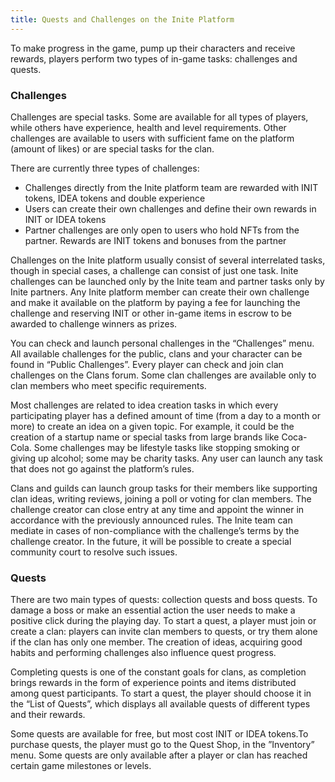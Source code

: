 ```yaml
---
title: Quests and Challenges on the Inite Platform
---
```

<!--StartFragment-->

To make progress in the game, pump up their characters and receive rewards, players perform two types of in-game tasks: challenges and quests.



### Challenges

Challenges are special tasks. Some are available for all types of players, while others have experience, health and level requirements. Other challenges are available to users with sufficient fame on the platform (amount of likes) or are special tasks for the clan.

There are currently three types of challenges:

* Challenges directly from the Inite platform team are rewarded with INIT tokens, IDEA tokens and double experience
* Users can create their own challenges and define their own rewards in INIT or IDEA tokens
* Partner challenges are only open to users who hold NFTs from the partner. Rewards are INIT tokens and bonuses from the partner

Challenges on the Inite platform usually consist of several interrelated tasks, though in special cases, a challenge can consist of just one task. Inite challenges can be launched only by the Inite team and partner tasks only by Inite partners. Any Inite platform member can create their own challenge and make it available on the platform by paying a fee for launching the challenge and reserving INIT or other in-game items in escrow to be awarded to challenge winners as prizes. 

You can check and launch personal challenges in the “Challenges” menu. All available challenges for the public, clans and your character can be found in “Public Challenges”. Every player can check and join clan challenges on the Clans forum. Some clan challenges are available only to clan members who meet specific requirements.

Most challenges are related to idea creation tasks in which every participating player has a defined amount of time (from a day to a month or more) to create an idea on a given topic. For example, it could be the creation of a startup name or special tasks from large brands like Coca-Cola. Some challenges may be lifestyle tasks like stopping smoking or giving up alcohol; some may be charity tasks. Any user can launch any task that does not go against the platform’s rules. 

Clans and guilds can launch group tasks for their members like supporting clan ideas, writing reviews, joining a poll or voting for clan members. The challenge creator can close entry at any time and appoint the winner in accordance with the previously announced rules. The Inite team can mediate in cases of non-compliance with the challenge’s terms by the challenge creator. In the future, it will be possible to create a special community court to resolve such issues. 



### Quests

There are two main types of quests: collection quests and boss quests. To damage a boss or make an essential action the user needs to make a positive click during the playing day. To start a quest, a player must join or create a clan: players can invite clan members to quests, or try them alone if the clan has only one member. The creation of ideas, acquiring good habits and performing challenges also influence quest progress. 

Completing quests is one of the constant goals for clans, as completion brings rewards in the form of experience points and items distributed among quest participants. To start a quest, the player should choose it in the “List of Quests”, which displays all available quests of different types and their rewards. 

Some quests are available for free, but most cost INIT or IDEA tokens.To purchase quests, the player must go to the Quest Shop, in the ”Inventory” menu. Some quests are only available after a player or clan has reached certain game milestones or levels.



<!--EndFragment-->
